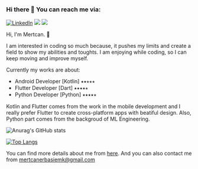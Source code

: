 ### Hi there 👋 You can reach me via:

[![LinkedIn](https://img.shields.io/badge/linkedin-%230077B5.svg?&style=for-the-badge&logo=linkedin&logoColor=white)](https://www.linkedin.com/in/mertcan-erbaşi-46a554108/)
<a href="mailto:mertcanerbasiemk@gmail.com?"><img src="https://img.shields.io/badge/gmail-%23DD0031.svg?&style=for-the-badge&logo=gmail&logoColor=white"/></a>
<a href="mailto:https://mercoski.github.io/en"><img src="https://img.shields.io/badge/webflow-%23DD0031.svg?&style=for-the-badge&logo=webflow&logoColor=red"/></a>



Hi, I'm Mertcan. 👋


I am interested in coding so much because, it pushes my limits and create a field to show my abilities and toughts. I am enjoying while coding, so I can keep 
moving and improve myself.

Currently my works are about:

  - Android Developer [Kotlin] ⭑⭑⭒⭒⭒
  - Flutter Developer [Dart] ⭑⭑⭑⭑⭒
  - Python Developer [Python] ⭑⭑⭑⭑⭒

Kotlin and Flutter comes from the work in the mobile development and I really prefer Flutter to create cross-platform apps with beatiful design. Also, Python part comes from the backgroud of ML Engineering.



![Anurag's GitHub stats](https://github-readme-stats.vercel.app/api?username=mercoski&hide=issues,stars&show_icons=true&include_all_commits=true&theme=radical)
  
  
  
[![Top Langs](https://github-readme-stats.vercel.app/api/top-langs/?username=mercoski&langs_count=3&theme=radical)](https://github.com/anuraghazra/github-readme-stats)


You can find more details about me from [here](https://mercoski.github.io/en). And you can also contact me from mertcanerbasiemk@gmail.com
